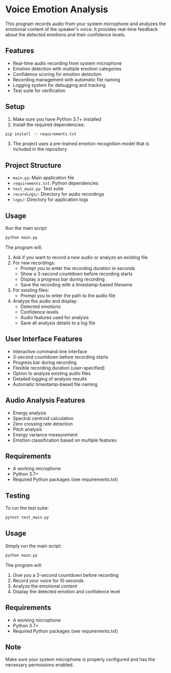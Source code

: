 # Voice Emotion Analysis

This program records audio from your system microphone and analyzes the emotional content of the speaker's voice. It provides real-time feedback about the detected emotions and their confidence levels.

## Features
- Real-time audio recording from system microphone
- Emotion detection with multiple emotion categories
- Confidence scoring for emotion detection
- Recording management with automatic file naming
- Logging system for debugging and tracking
- Test suite for verification

## Setup

1. Make sure you have Python 3.7+ installed
2. Install the required dependencies:
```bash
pip install -r requirements.txt
```

3. The project uses a pre-trained emotion recognition model that is included in the repository

## Project Structure
- `main.py`: Main application file
- `requirements.txt`: Python dependencies
- `test_main.py`: Test suite
- `recordings/`: Directory for audio recordings
- `logs/`: Directory for application logs

## Usage

Run the main script:
```bash
python main.py
```

The program will:
1. Ask if you want to record a new audio or analyze an existing file
2. For new recordings:
   - Prompt you to enter the recording duration in seconds
   - Show a 3-second countdown before recording starts
   - Display a progress bar during recording
   - Save the recording with a timestamp-based filename
3. For existing files:
   - Prompt you to enter the path to the audio file
4. Analyze the audio and display:
   - Detected emotions
   - Confidence levels
   - Audio features used for analysis
   - Save all analysis details to a log file

## User Interface Features

- Interactive command-line interface
- 3-second countdown before recording starts
- Progress bar during recording
- Flexible recording duration (user-specified)
- Option to analyze existing audio files
- Detailed logging of analysis results
- Automatic timestamp-based file naming

## Audio Analysis Features
- Energy analysis
- Spectral centroid calculation
- Zero crossing rate detection
- Pitch analysis
- Energy variance measurement
- Emotion classification based on multiple features

## Requirements
- A working microphone
- Python 3.7+
- Required Python packages (see requirements.txt)

## Testing

To run the test suite:
```bash
pytest test_main.py
```

## Usage

Simply run the main script:
```bash
python main.py
```

The program will:
1. Give you a 3-second countdown before recording
2. Record your voice for 10 seconds
3. Analyze the emotional content
4. Display the detected emotion and confidence level

## Requirements
- A working microphone
- Python 3.7+
- Required Python packages (see requirements.txt)

## Note
Make sure your system microphone is properly configured and has the necessary permissions enabled.
